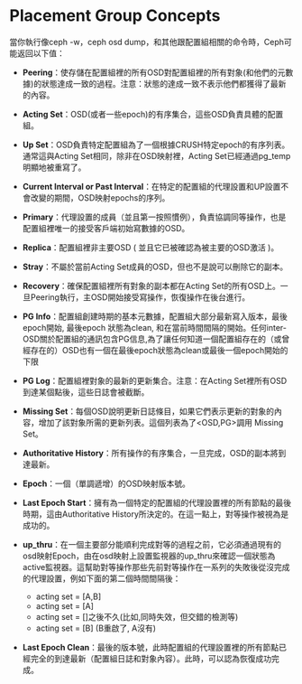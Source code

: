 # Placement Group Concepts

當你執行像ceph -w，ceph osd dump，和其他跟配置組相關的命令時，Ceph可能返回以下值：

* **Peering**：使存儲在配置組裡的所有OSD對配置組裡的所有對象(和他們的元數據)的狀態達成一致的過程。注意：狀態的達成一致不表示他們都獲得了最新的內容。

* **Acting Set**：OSD(或者一些epoch)的有序集合，這些OSD負責具體的配置組。

* **Up Set**：OSD負責特定配置組為了一個根據CRUSH特定epoch的有序列表。通常這與Acting Set相同，除非在OSD映射裡，Acting Set已經通過pg_temp明顯地被重寫了。

* **Current Interval  or  Past Interval**：在特定的配置組的代理設置和UP設置不會改變的期間，OSD映射epochs的序列。

* **Primary**：代理設置的成員（並且第一按照慣例），負責協調同等操作，也是配置組裡唯一的接受客戶端初始寫數據的OSD。

* **Replica**：配置組裡非主要OSD ( 並且它已被確認為被主要的OSD激活 )。

* **Stray**：不屬於當前Acting Set成員的OSD，但也不是說可以刪除它的副本。

* **Recovery**：確保配置組裡所有對象的副本都在Acting Set的所有OSD上。一旦Peering執行，主OSD開始接受寫操作，恢復操作在後台進行。

* **PG Info**：配置組創建時期的基本元數據，配置組大部分最新寫入版本，最後epoch開始, 最後epoch 狀態為clean, 和在當前時間間隔的開始。任何inter-OSD關於配置組的通訊包含PG信息,為了讓任何知道一個配置組存在的（或曾經存在的）OSD也有一個在最後epoch狀態為clean或最後一個epoch開始的下限

* **PG Log**：配置組裡對象的最新的更新集合。注意：在Acting Set裡所有OSD到達某個點後，這些日誌會被截斷。

* **Missing Set**：每個OSD說明更新日誌條目，如果它們表示更新的對象的內容，增加了該對象所需的更新列表。這個列表為了<OSD,PG>調用  Missing Set。

* **Authoritative History**：所有操作的有序集合，一旦完成，OSD的副本將到達最新。

* **Epoch**：一個（單調遞增）的OSD映射版本號。

* **Last Epoch Start**：擁有為一個特定的配置組的代理設置裡的所有節點的最後時期，這由Authoritative History所決定的。在這一點上，對等操作被視為是成功的。

* **up_thru**：在一個主要部分能順利完成對等的過程之前，它必須通過現有的osd映射Epoch，由在osd映射上設置監視器的up_thru來確認一個狀態為active監視器。這幫助對等操作那些先前對等操作在一系列的失敗後從沒完成的代理設置，例如下面的第二個時間間隔後：
    * acting set  = [A,B]
    * acting set  = [A]
    * acting set  = []之後不久(比如,同時失效，但交錯的檢測等)
    * acting set  = [B] (B重啟了, A沒有)


* **Last Epoch Clean**：最後的版本號，此時配置組的代理設置裡的所有節點已經完全的到達最新（配置組日誌和對象內容）。此時，可以認為恢復成功完成。